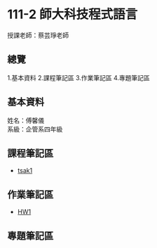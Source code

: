 # 111-2 師大科技程式語言
授課老師：蔡芸琤老師

## 總覽
1.基本資料
2.課程筆記區
3.作業筆記區
4.專題筆記區


## 基本資料
姓名：傅馨儀
<br/> 系級：企管系四年級

## 課程筆記區

- [tsak1](https://github.com/cindyfu0208/PL/blob/main/Untitled1.ipynb)

## 作業筆記區

- [HW1](https://github.com/cindyfu0208/PL/blob/main/hw1.ipynb)

## 專題筆記區
